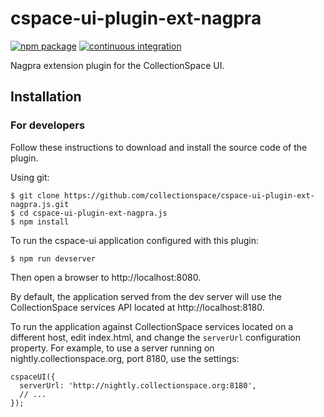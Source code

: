# cspace-ui-plugin-ext-nagpra

[![npm package](https://img.shields.io/npm/v/cspace-ui-plugin-ext-nagpra.svg)](https://www.npmjs.com/package/cspace-ui-plugin-ext-nagpra)
[![continuous integration](https://github.com/collectionspace/cspace-ui-plugin-ext-nagpra.js/actions/workflows/ci-js.yml/badge.svg?branch=master&event=push)](https://github.com/collectionspace/cspace-ui-plugin-ext-nagpra.js/actions/workflows/ci-js.yml)

Nagpra extension plugin for the CollectionSpace UI.

## Installation

### For developers

Follow these instructions to download and install the source code of the plugin.

Using git:

```
$ git clone https://github.com/collectionspace/cspace-ui-plugin-ext-nagpra.js.git
$ cd cspace-ui-plugin-ext-nagpra.js
$ npm install
```

To run the cspace-ui application configured with this plugin:

```
$ npm run devserver
```

Then open a browser to http://localhost:8080.

By default, the application served from the dev server will use the CollectionSpace services API
located at http://localhost:8180.

To run the application against CollectionSpace services located on a different host, edit
index.html, and change the `serverUrl` configuration property. For example, to use a server running
on nightly.collectionspace.org, port 8180, use the settings:

```
cspaceUI({
  serverUrl: 'http://nightly.collectionspace.org:8180',
  // ...
});
```
